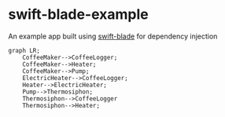 # swift-blade-example

An example app built using [swift-blade](https://github.com/shackley/swift-blade) for dependency injection 

```mermaid
graph LR;
    CoffeeMaker-->CoffeeLogger;
    CoffeeMaker-->Heater;
    CoffeeMaker-->Pump;
    ElectricHeater-->CoffeeLogger;
    Heater-->ElectricHeater;
    Pump-->Thermosiphon;
    Thermosiphon-->CoffeeLogger
    Thermosiphon-->Heater;

```
